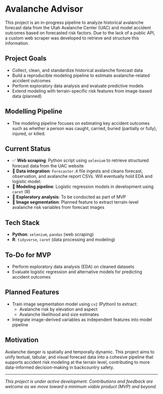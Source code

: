 # Avalanche Advisor

This project is an in-progress pipeline to analyze historical avalanche forecast data from the Utah Avalanche Center (UAC) and model accident outcomes based on forecasted risk factors. Due to the lack of a public API, a custom web scraper was developed to retrieve and structure this information.

## Project Goals

- Collect, clean, and standardize historical avalanche forecast data
- Build a reproducible modeling pipeline to estimate avalanche-related accident outcomes
- Perform exploratory data analysis and evaluate predictive models
- Extend modeling with terrain-specific risk features from image-based data (planned)

## Modelling Pipeline

- The modeling pipeline focuses on estimating key accident outcomes such as whether a person was caught, carried, buried (partially or fully), injured, or killed.

## Current Status

- ✅ **Web scraping**: Python script using `selenium` to retrieve structured forecast data from the UAC website
- 🚧 **Data integration**: `Forecaster.R` file ingests and cleans forecast, observation, and avalanche report CSVs. Will eventually hold EDA and logistic model.
- 🚧 **Modeling pipeline**: Logistic regression models in development using `caret` (R)
- 🚧 **Exploratory analysis**: To be conducted as part of MVP
- 📝 **Image segmentation**: Planned feature to extract terrain-level avalanche risk variables from forecast images

## Tech Stack

- **Python**: `selenium`, `pandas` (web scraping)
- **R**: `tidyverse`, `caret` (data processing and modeling)

## To-Do for MVP

- Perform exploratory data analysis (EDA) on cleaned datasets
- Evaluate logistic regression and alternative models for predicting accident outcomes

## Planned Features

- Train image segmentation model using `cv2` (Python) to extract:
  - Avalanche risk by elevation and aspect
  - Avalanche likelihood and size estimates
- Integrate image-derived variables as independent features into model pipeline

## Motivation

Avalanche danger is spatially and temporally dynamic. This project aims to unify textual, tabular, and visual forecast data into a cohesive pipeline that supports accident risk modeling at the terrain level, contributing to more data-informed decision-making in backcountry safety.

---

*This project is under active development. Contributions and feedback are welcome as we move toward a minimum viable product (MVP) and beyond.*
